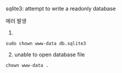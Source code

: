 sqlite3: attempt to write a readonly database


에러 발생


1. 
```
sudo chown www-data db.sqlite3
```

2. unable to open database file

```
chown www-data .
```
